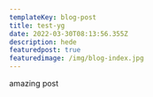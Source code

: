 ```yaml
---
templateKey: blog-post
title: test-yg
date: 2022-03-30T08:13:56.355Z
description: hede
featuredpost: true
featuredimage: /img/blog-index.jpg
---
```

amazing post